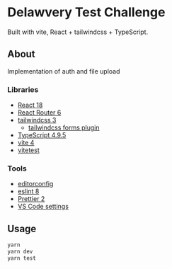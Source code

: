 # Delawvery Test Challenge

Built with vite, React + tailwindcss + TypeScript.

## About

Implementation of auth and file upload

### Libraries

- [React 18](https://reactjs.org/)
- [React Router 6](https://reactrouter.com)
- [tailwindcss 3](https://tailwindcss.com/)
  - [tailwindcss forms plugin](https://tailwindcss-forms.vercel.app/)
- [TypeScript 4.9.5](https://www.typescriptlang.org/)
- [vite 4](https://vitejs.dev/)
- [vitetest](https://vitest.dev/)

### Tools

- [editorconfig](https://editorconfig.org/)
- [eslint 8](https://eslint.org/)
- [Prettier 2](https://prettier.io/)
- [VS Code settings](https://code.visualstudio.com/)

## Usage

```bash
yarn
yarn dev
yarn test
```
